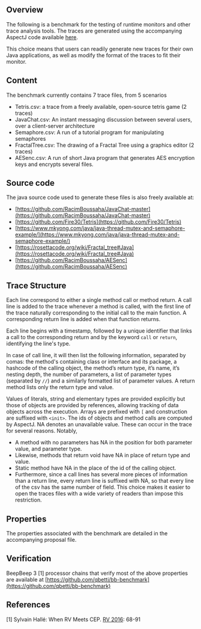 ## Overview

The following is a  benchmark for the testing of runtime monitors and other trace analysis tools.
The traces are generated using the accompanying AspectJ code available
[here](https://github.com/RacimBoussaha/LifTracer/blob/master/src/LogAspect.aj).

This choice means that users can readily generate new traces for their own Java applications, as well as modify the format
of the traces to fit their monitor.


## Content

The benchmark currently contains 7  trace files, from 5 scenarios

* Tetris.csv: a trace from a freely available, open-source tetris game  (2 traces)
* JavaChat.csv: An instant messaging discussion between several users, over a client-server architecture
* Semaphore.csv: A run of a tutorial program for manipulating semaphores
* FractalTree.csv: The drawing of a Fractal Tree using a graphics editor (2 traces)
* AESenc.csv: A run of short Java program that generates AES encryption keys and encrypts several files. 

## Source code

The java source code used to generate these files is also freely available at:

* [https://github.com/RacimBoussaha/JavaChat-master](https://github.com/RacimBoussaha/JavaChat-master)
* [https://github.com/Fire30/Tetris](https://github.com/Fire30/Tetris)
* [https://www.mkyong.com/java/java-thread-mutex-and-semaphore-example/](https://www.mkyong.com/java/java-thread-mutex-and-semaphore-example/)
* [https://rosettacode.org/wiki/Fractal_tree#Java](https://rosettacode.org/wiki/Fractal_tree#Java)
* [https://github.com/RacimBoussaha/AESenc](https://github.com/RacimBoussaha/AESenc)

## Trace Structure

Each line correspond to either a single method call or method return. A call line is added to the trace whenever a method is called,
with the first line of the trace naturally corresponding to the initial call to the main function. A corresponding return line is 
added when that function returns.

Each line begins with a timestamp, followed by  a unique identifier that links a call to the corresponding return and by the keyword
`call`  or `return`, identifying the line's type.

In case of call line, it will then list the following information, separated by comas: the method's containing class or interface
and its package, a hashcode of the calling object, the method’s return type, it’s name, it’s nesting depth,  the number of parameters,
a list of parameter types (separated by `//`) and a similarly formatted list of parameter values.  A return method lists only the 
return type and value.  

Values of literals, string  and elementary types are provided explicitly but those of objects are provided by references, allowing 
tracking of data objects across the execution. Arrays are prefixed with `[` and construction are suffixed with `<init>`. 
The ids of objects and method calls are computed by AspectJ.
NA denotes an unavailable value. These can occur in the trace for several reasons. Notably, 

* A method with no parameters has NA in the position for both parameter value, and parameter type.
* Likewise, methods that return void have NA in place of return type and value.
* Static method have NA in the place of the id of the calling object.
* Furthermore, since a call lines has several more pieces of information than a return line, every return line is suffixed with NA, 
so that every line of the csv has the same number of field. This choice makes it easier to open the traces files with a wide variety 
of readers than impose this restriction. 

## Properties
The properties associated with the benchmark are detailed in the accompanying proposal file.

## Verification
BeepBeep 3 [1] processor chains that verify most of the above properties are available at
[https://github.com/qbetti/bb-benchmark](https://github.com/qbetti/bb-benchmark)

## References
[1] Sylvain Hallé:
When RV Meets CEP. [RV 2016](https://dblp.org/db/conf/rv/rv2016.html#Halle16): 68-91

